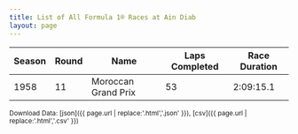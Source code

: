 ```yaml
---
title: List of All Formula 1® Races at Ain Diab
layout: page
---
```


| Season | Round | Name | Laps Completed | Race Duration |
|--|--|--|--|--|
| 1958 | 11 | Moroccan Grand Prix | 53 | 2:09:15.1 |

<small>Download Data: [json]({{ page.url | replace:'.html','.json' }}), [csv]({{ page.url | replace:'.html','.csv' }})</small>
